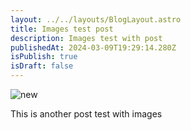```yaml
---
layout: ../../layouts/BlogLayout.astro
title: Images test post
description: Images test with post
publishedAt: 2024-03-09T19:29:14.280Z
isPublish: true
isDraft: false
---
```



![](/images/filelinkedin-icon.svg.png "new ")

T﻿his is another post test with images